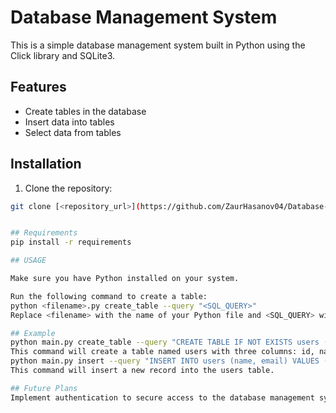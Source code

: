 # Database Management System

This is a simple database management system built in Python using the Click library and SQLite3.

## Features

- Create tables in the database
- Insert data into tables
- Select data from tables

## Installation

1. Clone the repository:

```bash
git clone [<repository_url>](https://github.com/ZaurHasanov04/Database-Management-System.git)


## Requirements
pip install -r requirements

## USAGE

Make sure you have Python installed on your system.

Run the following command to create a table:
python <filename>.py create_table --query "<SQL_QUERY>"
Replace <filename> with the name of your Python file and <SQL_QUERY> with the SQL query to create a table.

## Example
python main.py create_table --query "CREATE TABLE IF NOT EXISTS users (id INTEGER PRIMARY KEY, name TEXT, email TEXT)"
This command will create a table named users with three columns: id, name, and email.
python main.py insert --query "INSERT INTO users (name, email) VALUES ('John Doe', 'john@example.com')"
This command will insert a new record into the users table.

## Future Plans
Implement authentication to secure access to the database management system.


